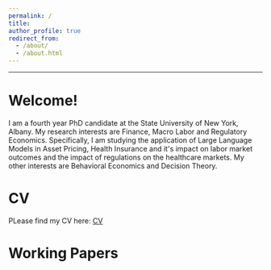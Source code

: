 ```yaml
---
permalink: /
title: 
author_profile: true
redirect_from: 
  - /about/
  - /about.html
---
```

---
Welcome!
======
I am a fourth year PhD candidate at the State University of New York, Albany. 
My research interests are Finance, Macro Labor and Regulatory Economics. Specifically, I am studying the application of Large Language Models in Asset Pricing, Health Insurance and it's impact on labor market outcomes and the impact of regulations on the healthcare markets. My other interests are Behavioral Economics and Decision Theory. 

CV
======
PLease find my CV here: [CV]([https://github.com/academicpages/academicpages.github.io](https://www.dropbox.com/preview/Piyush_A_CV.pdf?context=content_suggestions&role=personal)) 


Working Papers
======




